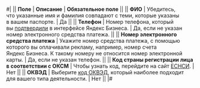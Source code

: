 

#|
||
**Поле**
|
**Описание**
|
**Обязательное поле**
||
||
**ФИО**
|
Убедитесь, что указанные имя и фамилия совпадают с теми, которые указаны в вашем паспорте.
|
Да
||
||
**Телефон**
|
Номер телефона, который вы [подтвердили](../../../manage/verify.md) в интерфейсе Яндекс Бизнеса.
|
Да, если не указан номер электронного средства платежа.
||
||
**Номер электронного средства платежа**
|
Укажите номер средства платежа, с помощью которого вы оплачивали рекламу, например, номер счета Яндекс Бизнеса. К такому номеру не относится номер электронной карты.
|
Да, если не указан телефон.
||
||
**Код страны регистрации лица в соответствии с ОКСМ**
|
Чтобы узнать код, перейдите на сайт [ЕСНСИ](https://esnsi.gosuslugi.ru/classifiers/5708/data?pg=1&p=1).
|
Нет
||
||
**ОКВЭД**
|
Выберите [код ОКВЭД](https://www.consultant.ru/document/cons_doc_LAW_163320/), который наиболее подходит для вашего типа деятельности.
|
Нет
||
|#

